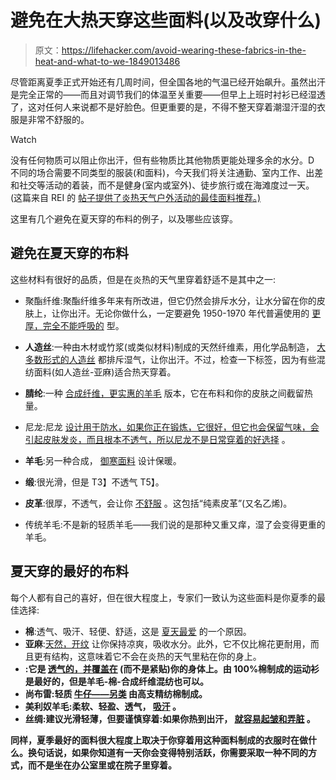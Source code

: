 # 避免在大热天穿这些面料(以及改穿什么)

> 原文：<https://lifehacker.com/avoid-wearing-these-fabrics-in-the-heat-and-what-to-we-1849013486>

尽管距离夏季正式开始还有几周时间，但全国各地的气温已经开始飙升。虽然出汗是完全正常的——而且对调节我们的体温至关重要——但早上上班时衬衫已经湿透了，这对任何人来说都不是好脸色。但更重要的是，不得不整天穿着潮湿汗湿的衣服是非常不舒服的。

Watch

没有任何物质可以阻止你出汗，但有些物质比其他物质更能处理多余的水分。D 不同的场合需要不同类型的服装(和面料)，今天我们将关注通勤、室内工作、出差和社交等活动的着装，而不是健身(室内或室外)、徒步旅行或在海滩度过一天。(这篇来自 REI 的 [帖子提供了炎热天气户外活动的最佳面料推荐。)](https://www.rei.com/learn/expert-advice/how-to-pick-the-most-breathable-fabrics.html)

这里有几个避免在夏天穿的布料的例子，以及哪些应该穿。

## 避免在夏天穿的布料

这些材料有很好的品质，但是在炎热的天气里穿着舒适不是其中之一:

*   聚酯纤维:聚酯纤维多年来有所改进，但它仍然会排斥水分，让水分留在你的皮肤上，让你出汗。无论你做什么，一定要避免 1950-1970 年代普遍使用的 [更厚，完全不能呼吸的](https://www.lawrencehuntfashion.com/blogs/news/history-of-polyester-fabrics) 型。

*   **人造丝**:一种由木材或竹浆(或类似材料)制成的天然纤维素，用化学品制造， [大多数形式的人造丝](https://www.magnoliaandtulle.com/blog/best-and-worst-fabrics-to-wear-in-the-summer) 都排斥湿气，让你出汗。不过，检查一下标签，因为有些混纺面料(如人造丝-亚麻)适合热天穿着。
*   **腈纶**:一种 [合成纤维，更实惠的羊毛](https://silverbobbin.com/what-is-acrylic-fabric/) 版本，它在布料和你的皮肤之间截留热量。
*   尼龙:尼龙 [设计用于防水，如果你正在锻炼，它很好，但它也会保留气味，会引起皮肤发炎，而且根本不透气，所以尼龙](https://www.elle.com/uk/fashion/what-to-wear/a22069616/best-worst-fabrics-summer-sweat/)[不是日常穿着的好选择](https://www.elle.com/uk/fashion/what-to-wear/a22069616/best-worst-fabrics-summer-sweat/) 。
*   **羊毛**:另一种合成， [御寒面料](https://www.elle.com/uk/fashion/what-to-wear/a22069616/best-worst-fabrics-summer-sweat/) 设计保暖。
*   **缎**:很光滑，但是 T3】不透气 T5】。
*   **皮革**:很厚，不透气，会让你 [不舒服](https://www.elle.com/uk/fashion/what-to-wear/a22069616/best-worst-fabrics-summer-sweat/) 。这包括“纯素皮革”(又名乙烯)。
*   传统羊毛:不是新的轻质羊毛——我们说的是那种又重又痒，湿了会变得更重的羊毛。

## 夏天穿的最好的布料

每个人都有自己的喜好，但在很大程度上，专家们一致认为这些面料是你夏季的最佳选择:

*   **棉**:透气、吸汗、轻便、舒适，这是 [夏天最爱](https://www.magnoliaandtulle.com/blog/best-and-worst-fabrics-to-wear-in-the-summer) 的一个原因。
*   **亚麻**:[天然，开纹](https://www.magnoliaandtulle.com/blog/best-and-worst-fabrics-to-wear-in-the-summer) 让你保持凉爽，吸收水分。此外，它不仅比棉花更耐用，而且更有结构，这意味着它不会在炎热的天气里粘在你的身上。
*   **:它是 [透气的，并覆盖在](https://www.elle.com/uk/fashion/what-to-wear/a22069616/best-worst-fabrics-summer-sweat/) (而不是紧贴)你的身体上。由 100%棉制成的运动衫是最好的，但是羊毛-棉-合成纤维混纺也可以。**
*   ****尚布雷**:轻质 [牛仔——另类](https://www.elle.com/uk/fashion/what-to-wear/a22069616/best-worst-fabrics-summer-sweat/) 由高支精纺棉制成。**
*   ****美利奴羊毛**:柔软、轻盈、透气， [吸汗](https://www.rei.com/learn/expert-advice/how-to-pick-the-most-breathable-fabrics.html) 。**
*   ****丝绸**:建议光滑轻薄，但要谨慎穿着:如果你热到出汗， [就容易起皱和弄脏](https://www.magnoliaandtulle.com/blog/best-and-worst-fabrics-to-wear-in-the-summer) 。**

**同样，夏季最好的面料很大程度上取决于你穿着用这种面料制成的衣服时在做什么。换句话说，如果你知道有一天你会变得特别活跃，你需要采取一种不同的方式，而不是坐在办公室里或在院子里穿着。**